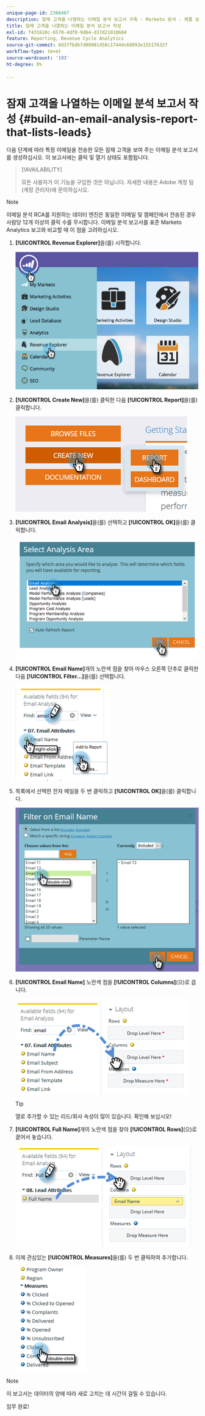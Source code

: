 ```yaml
---
unique-page-id: 2360407
description: 잠재 고객을 나열하는 이메일 분석 보고서 구축 - Marketo 문서 - 제품 설명서
title: 잠재 고객을 나열하는 이메일 분석 보고서 작성
exl-id: f431610c-6570-4df0-9d64-d37d21010604
feature: Reporting, Revenue Cycle Analytics
source-git-commit: 0d37fbdb7d08901458c1744dc68893e155176327
workflow-type: tm+mt
source-wordcount: '193'
ht-degree: 0%

---
```


# 잠재 고객을 나열하는 이메일 분석 보고서 작성 {#build-an-email-analysis-report-that-lists-leads}

다음 단계에 따라 특정 이메일을 전송한 모든 잠재 고객을 보여 주는 이메일 분석 보고서를 생성하십시오. 이 보고서에는 클릭 및 열기 상태도 포함됩니다.

>[!AVAILABILITY]
>
>모든 사용자가 이 기능을 구입한 것은 아닙니다. 자세한 내용은 Adobe 계정 팀(계정 관리자)에 문의하십시오.

>[!NOTE]
>
>이메일 분석 RCA를 지원하는 데이터 엔진은 동일한 이메일 및 캠페인에서 전송된 경우 사람당 12개 이상의 클릭 수를 무시합니다. 이메일 분석 보고서를 표준 Marketo Analytics 보고와 비교할 때 이 점을 고려하십시오.

1. **[!UICONTROL Revenue Explorer]**&#x200B;을(를) 시작합니다.

   ![](assets/report-that-lists-leads-1.png)

1. **[!UICONTROL Create New]**&#x200B;을(를) 클릭한 다음 **[!UICONTROL Report]**&#x200B;을(를) 클릭합니다.

   ![](assets/report-that-lists-leads-2.png)

1. **[!UICONTROL Email Analysis]**&#x200B;을(를) 선택하고 **[!UICONTROL OK]**&#x200B;을(를) 클릭합니다.

   ![](assets/report-that-lists-leads-3.png)

1. **[!UICONTROL Email Name]**&#x200B;개의 노란색 점을 찾아 마우스 오른쪽 단추로 클릭한 다음 **[!UICONTROL Filter...]**&#x200B;을(를) 선택합니다.

   ![](assets/report-that-lists-leads-4.png)

1. 목록에서 선택한 전자 메일을 두 번 클릭하고 **[!UICONTROL OK]**&#x200B;을(를) 클릭합니다.

   ![](assets/report-that-lists-leads-5.png)

1. **[!UICONTROL Email Name]** 노란색 점을 **[!UICONTROL Columns]**(으)로 끕니다.

   ![](assets/report-that-lists-leads-6.png)

   >[!TIP]
   >
   >열로 추가할 수 있는 리드/회사 속성이 많이 있습니다. 확인해 보십시오!

1. **[!UICONTROL Full Name]**&#x200B;개의 노란색 점을 찾아 **[!UICONTROL Rows]**(으)로 끌어서 놓습니다.

   ![](assets/report-that-lists-leads-7.png)

1. 이제 관심있는 **[!UICONTROL Measures]**&#x200B;을(를) 두 번 클릭하여 추가합니다.

   ![](assets/report-that-lists-leads-8.png)

>[!NOTE]
>
>이 보고서는 데이터의 양에 따라 새로 고치는 데 시간이 걸릴 수 있습니다.

임무 완료!
